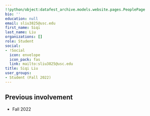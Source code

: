 ```yaml
---
!!python/object:datafest_archive.models.website.pages.PeoplePage
bio: ''
education: null
email: sliu3825@usc.edu
first_name: Siqi
last_name: Liu
organizations: []
role: Student
social:
- !Social
  icon: envelope
  icon_pack: fas
  link: mailto:sliu3825@usc.edu
title: Siqi Liu
user_groups:
- Student (Fall 2022)
---
```



## Previous involvement

* Fall 2022

